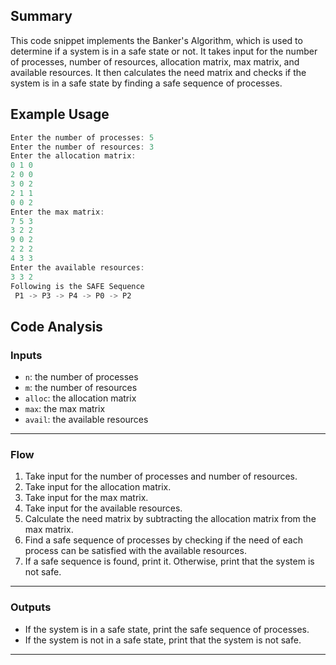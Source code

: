 ## Summary
This code snippet implements the Banker's Algorithm, which is used to determine if a system is in a safe state or not. It takes input for the number of processes, number of resources, allocation matrix, max matrix, and available resources. It then calculates the need matrix and checks if the system is in a safe state by finding a safe sequence of processes.

## Example Usage
```cpp
Enter the number of processes: 5
Enter the number of resources: 3
Enter the allocation matrix:
0 1 0
2 0 0
3 0 2
2 1 1
0 0 2
Enter the max matrix:
7 5 3
3 2 2
9 0 2
2 2 2
4 3 3
Enter the available resources:
3 3 2
Following is the SAFE Sequence
 P1 -> P3 -> P4 -> P0 -> P2
```

## Code Analysis
### Inputs
- `n`: the number of processes
- `m`: the number of resources
- `alloc`: the allocation matrix
- `max`: the max matrix
- `avail`: the available resources
___
### Flow
1. Take input for the number of processes and number of resources.
2. Take input for the allocation matrix.
3. Take input for the max matrix.
4. Take input for the available resources.
5. Calculate the need matrix by subtracting the allocation matrix from the max matrix.
6. Find a safe sequence of processes by checking if the need of each process can be satisfied with the available resources.
7. If a safe sequence is found, print it. Otherwise, print that the system is not safe.
___
### Outputs
- If the system is in a safe state, print the safe sequence of processes.
- If the system is not in a safe state, print that the system is not safe.
___
